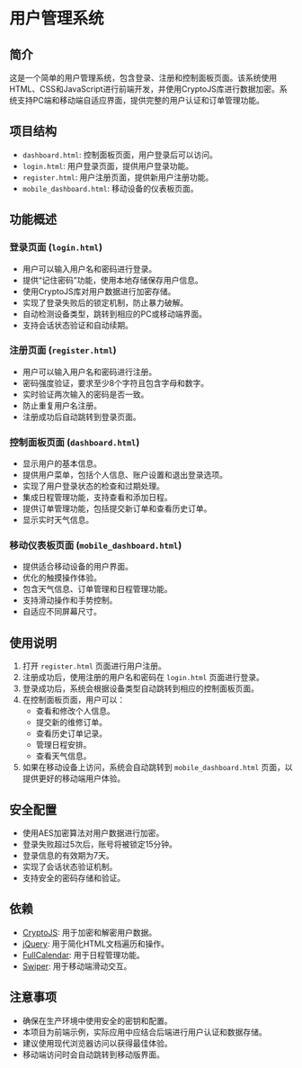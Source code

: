# 用户管理系统

## 简介
这是一个简单的用户管理系统，包含登录、注册和控制面板页面。该系统使用HTML、CSS和JavaScript进行前端开发，并使用CryptoJS库进行数据加密。系统支持PC端和移动端自适应界面，提供完整的用户认证和订单管理功能。

## 项目结构
- `dashboard.html`: 控制面板页面，用户登录后可以访问。
- `login.html`: 用户登录页面，提供用户登录功能。
- `register.html`: 用户注册页面，提供新用户注册功能。
- `mobile_dashboard.html`: 移动设备的仪表板页面。

## 功能概述

### 登录页面 (`login.html`)
- 用户可以输入用户名和密码进行登录。
- 提供“记住密码”功能，使用本地存储保存用户信息。
- 使用CryptoJS库对用户数据进行加密存储。
- 实现了登录失败后的锁定机制，防止暴力破解。
- 自动检测设备类型，跳转到相应的PC或移动端界面。
- 支持会话状态验证和自动续期。

### 注册页面 (`register.html`)
- 用户可以输入用户名和密码进行注册。
- 密码强度验证，要求至少8个字符且包含字母和数字。
- 实时验证两次输入的密码是否一致。
- 防止重复用户名注册。
- 注册成功后自动跳转到登录页面。

### 控制面板页面 (`dashboard.html`)
- 显示用户的基本信息。
- 提供用户菜单，包括个人信息、账户设置和退出登录选项。
- 实现了用户登录状态的检查和过期处理。
- 集成日程管理功能，支持查看和添加日程。
- 提供订单管理功能，包括提交新订单和查看历史订单。
- 显示实时天气信息。

### 移动仪表板页面 (`mobile_dashboard.html`)
- 提供适合移动设备的用户界面。
- 优化的触摸操作体验。
- 包含天气信息、订单管理和日程管理功能。
- 支持滑动操作和手势控制。
- 自适应不同屏幕尺寸。

## 使用说明
1. 打开 `register.html` 页面进行用户注册。
2. 注册成功后，使用注册的用户名和密码在 `login.html` 页面进行登录。
3. 登录成功后，系统会根据设备类型自动跳转到相应的控制面板页面。
4. 在控制面板页面，用户可以：
   - 查看和修改个人信息。
   - 提交新的维修订单。
   - 查看历史订单记录。
   - 管理日程安排。
   - 查看天气信息。
5. 如果在移动设备上访问，系统会自动跳转到 `mobile_dashboard.html` 页面，以提供更好的移动端用户体验。

## 安全配置
- 使用AES加密算法对用户数据进行加密。
- 登录失败超过5次后，账号将被锁定15分钟。
- 登录信息的有效期为7天。
- 实现了会话状态验证机制。
- 支持安全的密码存储和验证。

## 依赖
- [CryptoJS](https://cdnjs.cloudflare.com/ajax/libs/crypto-js/4.1.1/crypto-js.min.js): 用于加密和解密用户数据。
- [jQuery](https://code.jquery.com/jquery-3.6.0.min.js): 用于简化HTML文档遍历和操作。
- [FullCalendar](https://fullcalendar.io/): 用于日程管理功能。
- [Swiper](https://swiperjs.com/): 用于移动端滑动交互。

## 注意事项
- 确保在生产环境中使用安全的密钥和配置。
- 本项目为前端示例，实际应用中应结合后端进行用户认证和数据存储。
- 建议使用现代浏览器访问以获得最佳体验。
- 移动端访问时会自动跳转到移动版界面。

